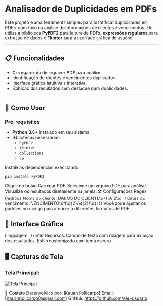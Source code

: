 # Analisador de Duplicidades em PDFs

Este projeto é uma ferramenta simples para identificar duplicidades em PDFs, com foco na análise de informações de clientes e vencimentos. Ele utiliza a biblioteca **PyPDF2** para leitura de PDFs, **expressões regulares** para extração de dados e **Tkinter** para a interface gráfica do usuário.

---

## 📋 **Funcionalidades**
- Carregamento de arquivos PDF para análise.
- Identificação de clientes e vencimentos duplicados.
- Interface gráfica intuitiva e interativa.
- Exibição dos resultados com destaque para duplicidades.

---

## 🚀 **Como Usar**

### **Pré-requisitos**
- **Python 3.6+** instalado em seu sistema.
- Bibliotecas necessárias:
  - `PyPDF2`
  - `tkinter`
  - `collections`
  - `re`

Instale as dependências executando:
```bash
pip install PyPDF2
```

Clique no botão Carregar PDF.
Selecione um arquivo PDF para análise.
Visualize os resultados diretamente na janela.
🛠 Configurações
Regex Padrões
Nome do cliente: DADOS DO CLIENTE\s+([A-Z\s]+)
Datas de vencimento: VENCIMENTO\s*(\d{2}/\d{2}/\d{4})
Você pode ajustar os padrões no código para atender a diferentes formatos de PDF.

## 🎨 **Interface Gráfica**
Linguagem: Tkinter
Recursos:
Campo de texto com rolagem para exibição dos resultados.
Estilo customizado com tema escuro

## 🖥 Capturas de Tela

### Tela Principal:
![Tela Principal](assets/TelaInicial.PNG)



📧 Contato
Desenvolvido por: [Kauan Pollicarpo]
Email: [Kauanpolicarpo0@gmail.com]
GitHub: https://github.com/seu-usuario

